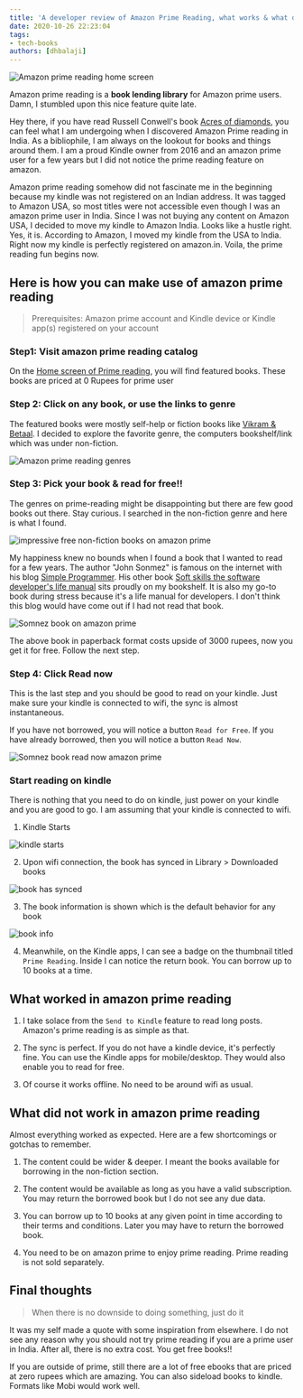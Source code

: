 ```yaml
---
title: 'A developer review of Amazon Prime Reading, what works & what doesn''t'
date: 2020-10-26 22:23:04
tags:
- tech-books
authors: [dhbalaji]
---
```



![Amazon prime reading home screen](./assets/amazon-prime-reading.webp)

Amazon prime reading is a **book lending library** for Amazon prime users. Damn, I stumbled upon this nice feature quite late.

Hey there, if you have read Russell Conwell's book [Acres of diamonds](https://www.gutenberg.org/files/368/368-h/368-h.htm), you can feel what I am undergoing when I discovered Amazon Prime reading in India. As a bibliophile, I am always on the lookout for books and things around them. I am a proud Kindle owner from 2016 and an amazon prime user for a few years but I did not notice the prime reading feature on amazon.

Amazon prime reading somehow did not fascinate me in the beginning because my kindle was not registered on an Indian address. It was tagged to Amazon USA, so most titles were not accessible even though I was an amazon prime user in India. Since I was not buying any content on Amazon USA, I decided to move my kindle to Amazon India. Looks like a hustle right. Yes, it is. According to Amazon, I moved my kindle from the USA to India. Right now my kindle is perfectly registered on amazon.in. Voila, the prime reading fun begins now.


## Here is how you can make use of amazon prime reading

> Prerequisites: Amazon prime account and Kindle device or Kindle app(s) registered on your account

### Step1: Visit amazon prime reading catalog

On the [Home screen of Prime reading](https://www.amazon.in/b/ref=sxts_snpl_2_2_f4f37913-f0a7-4ab2-a028-26103a52959f?node=13678423031&pf_rd_p=f4f37913-f0a7-4ab2-a028-26103a52959f&_encoding=UTF8&pf_rd_r=GAGQW150D0QRPPTZ885R&pd_rd_wg=3ZeKO&pd_rd_w=dIhen&qid=1603731131&pd_rd_r=c0117997-0129-4b07-9244-cc547a81b88b), you will find featured books. These books are priced at 0 Rupees for prime user

### Step 2: Click on any book, or use the links to genre

The featured books were mostly self-help or fiction books like [Vikram & Betaal](https://www.amazon.in/Vikram-Betaal-Illustrated-Maple-Press-ebook/dp/B01JS7JLBY/ref=lp_13678423031_1_6?s=digital-text&ie=UTF8&qid=1603731950&sr=1-6). I decided to explore the favorite genre, the computers bookshelf/link which was under non-fiction.

![Amazon prime reading genres](./assets/prime-reading-select-genre.webp)

### Step 3: Pick your book & read for free!!

The genres on prime-reading might be disappointing but there are few good books out there. Stay curious. I searched in the non-fiction genre and here is what I found.


![impressive free non-fiction books on amazon prime](./assets/impressive-free-non-fiction-books.webp)

My happiness knew no bounds when I found a book that I wanted to read for a few years. The author "John Sonmez" is famous on the internet with his blog [Simple Programmer](https://simpleprogrammer.com/). His other book [Soft skills the software developer's life manual](https://www.manning.com/books/soft-skills) sits proudly on my bookshelf. It is also my go-to book during stress because it's a life manual for developers. I don't think this blog would have come out if I had not read that book.


![Somnez book on amazon prime](./assets/sonmez-book.webp)

The above book in paperback format costs upside of 3000 rupees, now you get it for free. Follow the next step.

### Step 4: Click Read now

This is the last step and you should be good to read on your kindle. Just make sure your kindle is connected to wifi, the sync is almost instantaneous.

If you have not borrowed, you will notice a button `Read for Free`. If you have already borrowed, then you will notice a button `Read Now`. 


![Somnez book read now amazon prime](./assets/prime-read-for-free.webp)

### Start reading on kindle

There is nothing that you need to do on kindle, just power on your kindle and you are good to go. I am assuming that your kindle is connected to wifi.

1. Kindle Starts


![kindle starts](./assets/powering-on-kindle.webp)

2. Upon wifi connection, the book has synced in Library > Downloaded books


![book has synced ](./assets/book-has-synced.webp)

3. The book information is shown which is the default behavior for any book


![book info](./assets/book-info.webp)

4. Meanwhile, on the Kindle apps, I can see a badge on the thumbnail titled `Prime Reading`. Inside I can notice the return book. You can borrow up to 10 books at a time.

## What worked in amazon prime reading

1. I take solace from the `Send to Kindle` feature to read long posts. Amazon's prime reading is as simple as that.

2. The sync is perfect. If you do not have a kindle device, it's perfectly fine. You can use the Kindle apps for mobile/desktop. They would also enable you to read for free.

3. Of course it works offline. No need to be around wifi as usual.

## What did not work in amazon prime reading

Almost everything worked as expected. Here are a few shortcomings or gotchas to remember.

1. The content could be wider & deeper. I meant the books available for borrowing in the non-fiction section. 

2. The content would be available as long as you have a valid subscription. You may return the borrowed book but I do not see any due data.

3. You can borrow up to 10 books at any given point in time according to their terms and conditions. Later you may have to return the borrowed book.

4. You need to be on amazon prime to enjoy prime reading. Prime reading is not sold separately.

## Final thoughts

> When there is no downside to doing something, just do it

It was my self made a quote with some inspiration from elsewhere. I do not see any reason why you should not try prime reading if you are a prime user in India. After all, there is no extra cost. You get free books!!

If you are outside of prime, still there are a lot of free ebooks that are priced at zero rupees which are amazing. You can also sideload books to kindle. Formats like Mobi would work well.





